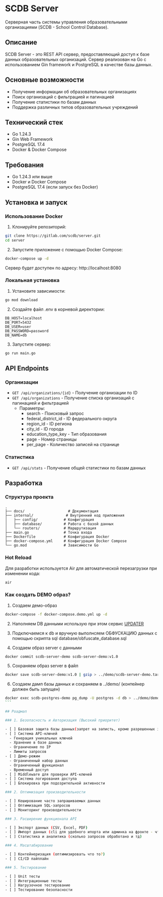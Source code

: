 # SCDB Server

Серверная часть системы управления образовательными организациями (SCDB - School Control Database).

## Описание

SCDB Server - это REST API сервер, предоставляющий доступ к базе данных образовательных организаций. Сервер реализован на Go с использованием Gin framework и PostgreSQL в качестве базы данных.

## Основные возможности

- Получение информации об образовательных организациях
- Поиск организаций с фильтрацией и пагинацией
- Получение статистики по базам данных
- Поддержка различных типов образовательных учреждений

## Технический стек

- Go 1.24.3
- Gin Web Framework
- PostgreSQL 17.4
- Docker & Docker Compose

## Требования

- Go 1.24.3 или выше
- Docker и Docker Compose
- PostgreSQL 17.4 (если запуск без Docker)

## Установка и запуск

### Использование Docker

1. Клонируйте репозиторий:

```bash
git clone https://gitlab.com/scdb/server.git
cd server
```

2. Запустите приложение с помощью Docker Compose:

```bash
docker-compose up -d
```

Сервер будет доступен по адресу: http://localhost:8080

### Локальная установка

1. Установите зависимости:

```bash
go mod download
```

2. Создайте файл .env в корневой директории:

```env
DB_HOST=localhost
DB_PORT=5432
DB_USER=user
DB_PASSWORD=password
DB_NAME=db
```

3. Запустите сервер:

```bash
go run main.go
```

## API Endpoints

### Организации

- `GET /api/organizations/{id}` - Получение организации по ID
- `GET /api/organizations` - Получение списка организаций с пагинацией и фильтрацией
  - Параметры:
    - search - Поисковый запрос
    - federal_district_id - ID федерального округа
    - region_id - ID региона
    - city_id - ID города
    - education_type_key - Тип образования
    - page - Номер страницы
    - per_page - Количество записей на странице

### Статистика

- `GET /api/stats` - Получение общей статистики по базам данных

## Разработка

### Структура проекта

```
.
├── docs/                    # Документация
├── internal/               # Внутренний код приложения
│   ├── config/            # Конфигурация
│   ├── database/          # Работа с базой данных
│   └── routers/           # Маршрутизация
├── main.go                # Точка входа
├── Dockerfile             # Конфигурация Docker
├── docker-compose.yml     # Конфигурация Docker Compose
└── go.mod                 # Зависимости Go
```

### Hot Reload

Для разработки используется Air для автоматической перезагрузки при изменении кода:

```bash
air
```

### Как создать DEMO образ?

1. Создаем демо-образ

```bash
docker-compose -f docker-compose.demo.yml up -d
```

2. Наполняем DB данными использую при этом сервис [UPDATER](https://gitlab.com/scdb/updater)

3. Подключаемся к db и вручную выполнсяем ОБФУСКАЦИЮ данных с помощью скрипта sql database/obfuscate_database.sql

4. Создаем образ server с данными

```bash
docker commit scdb-server-demo scdb-server-demo:v1.0
```

5. Сохраняем образ server в файл

```bash
docker save scdb-server-demo:v1.0 | gzip > ../demo/scdb-server-demo.tar.gz
```

6. Создаем дамп базы данных и сохраняем в ../demo/ (контейнер должен быть запущен)

````bash
docker exec scdb-postgres-demo pg_dump -U postgres -d db > ../demo/demo-database-dump.sql
```

## Роадмап

### 1. Безопасность и Авторизация (Высокий приоритет)

- [ ] Базовая защита базы данных(запрет на записть, кроме разрешенных ip)
- [ ] Система API-ключей
  - Генерация уникальных ключей
  - Хранение в базе данных
  - Ограничение по IP
  - Лимиты запросов
- [ ] Демо-режим
  - Ограниченный набор данных
  - Ограниченный функционал
  - Временный доступ
- [ ] Middleware для проверки API-ключей
- [ ] Система логирования доступа
- [ ] Блокировка при подозрительной активности

### 2. Оптимизация производительности

- [ ] Кеширование часто запрашиваемых данных
- [ ] Оптимизация SQL-запросов
- [ ] Мониторинг производительности

### 3. Расширение функционала API

- [ ] Экспорт данных (CSV, Excel, PDF)
- [ ] Импорт данных (cli для удобного ипорта или админка на фронте - что дольше и сложнее)
- [ ] Статистика и аналитика (сколько запросов обработано и тд)

### 4. Масштабирование

- [ ] Контейнеризация (оптимизировать что то?)
- [ ] CI/CD пайплайн

### 5. Тестирование

- [ ] Unit тесты
- [ ] Интеграционные тесты
- [ ] Нагрузочное тестирование
- [ ] Тестирование безопасности
````

